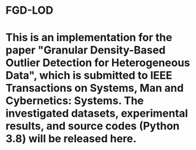 # FGD-LOD
# This is an implementation for the paper "Granular Density-Based Outlier Detection for Heterogeneous Data", which is submitted to IEEE Transactions on Systems, Man and Cybernetics: Systems. The investigated datasets, experimental results, and source codes (Python 3.8) will be released here.
